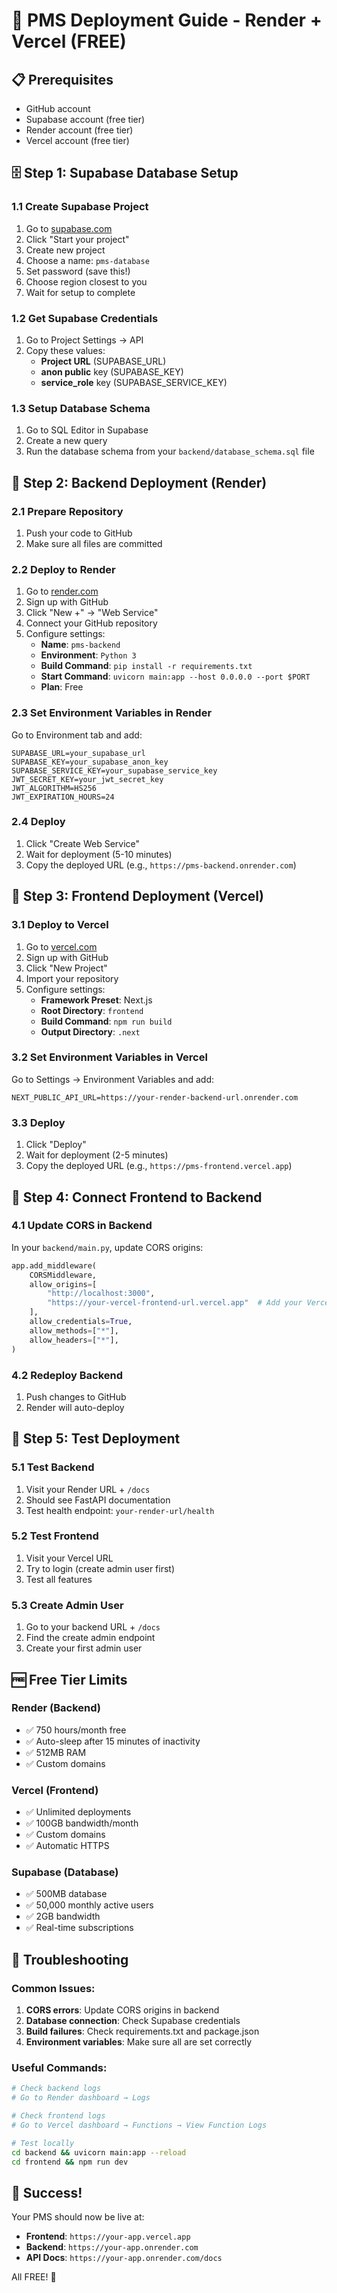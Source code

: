 # 🚀 PMS Deployment Guide - Render + Vercel (FREE)

## 📋 Prerequisites
- GitHub account
- Supabase account (free tier)
- Render account (free tier)
- Vercel account (free tier)

## 🗄️ Step 1: Supabase Database Setup

### 1.1 Create Supabase Project
1. Go to [supabase.com](https://supabase.com)
2. Click "Start your project"
3. Create new project
4. Choose a name: `pms-database`
5. Set password (save this!)
6. Choose region closest to you
7. Wait for setup to complete

### 1.2 Get Supabase Credentials
1. Go to Project Settings → API
2. Copy these values:
   - **Project URL** (SUPABASE_URL)
   - **anon public** key (SUPABASE_KEY)
   - **service_role** key (SUPABASE_SERVICE_KEY)

### 1.3 Setup Database Schema
1. Go to SQL Editor in Supabase
2. Create a new query
3. Run the database schema from your `backend/database_schema.sql` file

## 🔧 Step 2: Backend Deployment (Render)

### 2.1 Prepare Repository
1. Push your code to GitHub
2. Make sure all files are committed

### 2.2 Deploy to Render
1. Go to [render.com](https://render.com)
2. Sign up with GitHub
3. Click "New +" → "Web Service"
4. Connect your GitHub repository
5. Configure settings:
   - **Name**: `pms-backend`
   - **Environment**: `Python 3`
   - **Build Command**: `pip install -r requirements.txt`
   - **Start Command**: `uvicorn main:app --host 0.0.0.0 --port $PORT`
   - **Plan**: Free

### 2.3 Set Environment Variables in Render
Go to Environment tab and add:
```
SUPABASE_URL=your_supabase_url
SUPABASE_KEY=your_supabase_anon_key
SUPABASE_SERVICE_KEY=your_supabase_service_key
JWT_SECRET_KEY=your_jwt_secret_key
JWT_ALGORITHM=HS256
JWT_EXPIRATION_HOURS=24
```

### 2.4 Deploy
1. Click "Create Web Service"
2. Wait for deployment (5-10 minutes)
3. Copy the deployed URL (e.g., `https://pms-backend.onrender.com`)

## 🎨 Step 3: Frontend Deployment (Vercel)

### 3.1 Deploy to Vercel
1. Go to [vercel.com](https://vercel.com)
2. Sign up with GitHub
3. Click "New Project"
4. Import your repository
5. Configure settings:
   - **Framework Preset**: Next.js
   - **Root Directory**: `frontend`
   - **Build Command**: `npm run build`
   - **Output Directory**: `.next`

### 3.2 Set Environment Variables in Vercel
Go to Settings → Environment Variables and add:
```
NEXT_PUBLIC_API_URL=https://your-render-backend-url.onrender.com
```

### 3.3 Deploy
1. Click "Deploy"
2. Wait for deployment (2-5 minutes)
3. Copy the deployed URL (e.g., `https://pms-frontend.vercel.app`)

## 🔗 Step 4: Connect Frontend to Backend

### 4.1 Update CORS in Backend
In your `backend/main.py`, update CORS origins:
```python
app.add_middleware(
    CORSMiddleware,
    allow_origins=[
        "http://localhost:3000",
        "https://your-vercel-frontend-url.vercel.app"  # Add your Vercel URL
    ],
    allow_credentials=True,
    allow_methods=["*"],
    allow_headers=["*"],
)
```

### 4.2 Redeploy Backend
1. Push changes to GitHub
2. Render will auto-deploy

## 🧪 Step 5: Test Deployment

### 5.1 Test Backend
1. Visit your Render URL + `/docs`
2. Should see FastAPI documentation
3. Test health endpoint: `your-render-url/health`

### 5.2 Test Frontend
1. Visit your Vercel URL
2. Try to login (create admin user first)
3. Test all features

### 5.3 Create Admin User
1. Go to your backend URL + `/docs`
2. Find the create admin endpoint
3. Create your first admin user

## 🆓 Free Tier Limits

### Render (Backend)
- ✅ 750 hours/month free
- ✅ Auto-sleep after 15 minutes of inactivity
- ✅ 512MB RAM
- ✅ Custom domains

### Vercel (Frontend)
- ✅ Unlimited deployments
- ✅ 100GB bandwidth/month
- ✅ Custom domains
- ✅ Automatic HTTPS

### Supabase (Database)
- ✅ 500MB database
- ✅ 50,000 monthly active users
- ✅ 2GB bandwidth
- ✅ Real-time subscriptions

## 🔧 Troubleshooting

### Common Issues:
1. **CORS errors**: Update CORS origins in backend
2. **Database connection**: Check Supabase credentials
3. **Build failures**: Check requirements.txt and package.json
4. **Environment variables**: Make sure all are set correctly

### Useful Commands:
```bash
# Check backend logs
# Go to Render dashboard → Logs

# Check frontend logs  
# Go to Vercel dashboard → Functions → View Function Logs

# Test locally
cd backend && uvicorn main:app --reload
cd frontend && npm run dev
```

## 🎉 Success!
Your PMS should now be live at:
- **Frontend**: `https://your-app.vercel.app`
- **Backend**: `https://your-app.onrender.com`
- **API Docs**: `https://your-app.onrender.com/docs`

All FREE! 🎊
